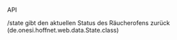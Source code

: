 API

/state
gibt den aktuellen Status des Räucherofens zurück (de.onesi.hoffnet.web.data.State.class)
 
